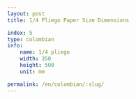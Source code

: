 ```yaml
---
layout: post
title: 1/4 Pliego Paper Size Dimensions

index: 5
type: colombian
info:
    name: 1/4 pliego
    width: 350
    height: 500
    unit: mm

permalink: /en/colombian/:slug/
---
```



